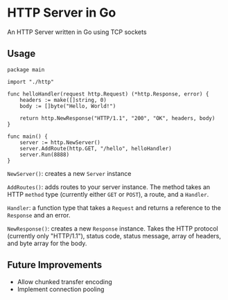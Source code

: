 # HTTP Server in Go

An HTTP Server written in Go using TCP sockets

## Usage

```golang
package main

import "./http"

func helloHandler(request http.Request) (*http.Response, error) {
	headers := make([]string, 0)
	body := []byte("Hello, World!")

	return http.NewResponse("HTTP/1.1", "200", "OK", headers, body)
}

func main() {
	server := http.NewServer()
	server.AddRoute(http.GET, "/hello", helloHandler)
	server.Run(8888)
}
```

`NewServer()`: creates a new `Server` instance 

`AddRoutes()`: adds routes to your server instance. The method takes an HTTP `method` type (currently either `GET` or `POST`), a route, and a `Handler`.

`Handler`: a function type that takes a `Request` and returns a reference to the `Response` and an error.

`NewResponse()`: creates a new `Response` instance. Takes the HTTP protocol (currently only "HTTP/1.1"), status code, status message, array of headers, and byte array for the body.

## Future Improvements
* Allow chunked transfer encoding
* Implement connection pooling
